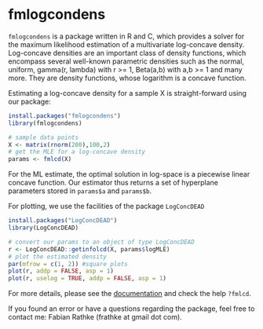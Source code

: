 # fmlogcondens

`fmlogcondens` is a package written in R and C, which provides a solver for the maximum likelihood estimation of a multivariate log-concave density. Log-concave densities are an important class of density functions, which encompass several well-known parametric densities such as the normal, uniform, gamma(r, lambda) with r >= 1, Beta(a,b) with a,b >= 1 and many more. They are density functions, whose logarithm is a concave function.  

Estimating a log-concave density for a sample X is straight-forward using our package:

```R
install.packages("fmlogcondens")
library(fmlogcondens)

# sample data points
X <- matrix(rnorm(200),100,2)
# get the MLE for a log-concave density
params <- fmlcd(X)
```

For the ML estimate, the optimal solution in log-space is a piecewise linear concave function. Our estimator thus returns a set of hyperplane parameters stored in `params$a` and `params$b`. 

For plotting, we use the facilities of the package `LogConcDEAD`

```R
install.packages("LogConcDEAD")
library(LogConcDEAD)

# convert our params to an object of type LogConcDEAD
r <- LogConcDEAD::getinfolcd(X, params$logMLE)
# plot the estimated density
par(mfrow = c(1, 2)) #square plots
plot(r, addp = FALSE, asp = 1)
plot(r, uselog = TRUE, addp = FALSE, asp = 1)
```

For more details, please see the [documentation](vignettes/documentation.html) and check the help `?fmlcd`.

If you found an error or have a questions regarding the package, feel free to contact me: Fabian Rathke (frathke at gmail dot com).